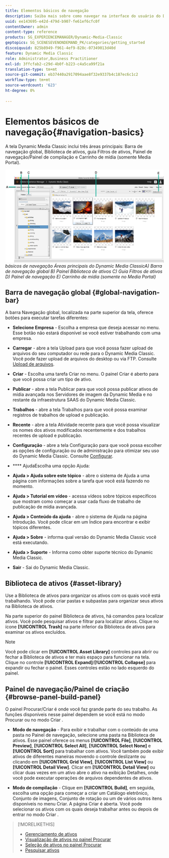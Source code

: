 ```yaml
---
title: Elementos básicos de navegação
description: Saiba mais sobre como navegar na interface do usuário do Dynamic Media Classic.
uuid: ee143695-e42d-479d-b907-fe61ef6cfc0f
contentOwner: admin
content-type: reference
products: SG_EXPERIENCEMANAGER/Dynamic-Media-Classic
geptopics: SG_SCENESEVENONDEMAND_PK/categories/getting_started
discoiquuid: 825b8949-f961-4ef9-828c-07349013d40d
feature: Dynamic Media Classic
role: Administrator,Business Practitioner
exl-id: 3ffcfab2-c29d-4b0f-b223-c4a5ca99f21a
translation-type: tm+mt
source-git-commit: eb37440a2917094aae8f32e9337b4c187ec6c1c2
workflow-type: tm+mt
source-wordcount: '623'
ht-degree: 0%

---
```


# Elementos básicos de navegação{#navigation-basics}

A tela Dynamic Media Classic inclui três áreas principais: Barra de navegação global, Biblioteca de ativos, guia Filtros de ativos, Painel de navegação/Painel de compilação e Carrinho de mídia (somente Media Portal).

![Elementos ](/help/assets/gs_navigation_basics_popup_popup.png)
*básicos de navegação*
*Áreas principais do Dynamic Media ClassicA) Barra de navegação global B) Painel Biblioteca de ativos C) Guia Filtros de ativos D) Painel de navegação E) Carrinho de mídia (somente no Media Portal)*

## Barra de navegação global {#global-navigation-bar}

A barra Navegação global, localizada na parte superior da tela, oferece botões para executar tarefas diferentes:

* **Selecione Empresa**  - Escolha a empresa que deseja acessar no menu. Esse botão não estará disponível se você estiver trabalhando com uma empresa.

* **Carregar**  - abre a tela Upload para que você possa fazer upload de arquivos do seu computador ou rede para o Dynamic Media Classic. Você pode fazer upload de arquivos do desktop ou via FTP. Consulte [Upload de arquivos](/help/uploading-files.md).

* **Criar**  - Escolha uma tarefa Criar no menu. O painel Criar é aberto para que você possa criar um tipo de ativo.

* **Publicar**  - abre a tela Publicar para que você possa publicar ativos de mídia avançada nos Servidores de imagem da Dynamic Media e no restante da infraestrutura SAAS do Dynamic Media Classic.

* **Trabalhos**  - abre a tela Trabalhos para que você possa examinar registros de trabalhos de upload e publicação.

* **Recente**  - abre a tela Atividade recente para que você possa visualizar os nomes dos ativos modificados recentemente e dos trabalhos recentes de upload e publicação.

* **Configuração**  - abre a tela Configuração para que você possa escolher as opções de configuração ou de administração para otimizar seu uso do Dynamic Media Classic. Consulte [Configurar](/help/setup-basics.md).

* **** AjudaEscolha uma opção Ajuda:

* **Ajuda > Ajuda sobre este tópico**  - abre o sistema de Ajuda a uma página com informações sobre a tarefa que você está fazendo no momento.

* **Ajuda > Tutorial em vídeo**  - acessa vídeos sobre tópicos específicos que mostram como começar a usar cada fluxo de trabalho de publicação de mídia avançada.

* **Ajuda > Conteúdo da ajuda**  - abre o sistema de Ajuda na página Introdução. Você pode clicar em um Índice para encontrar e exibir tópicos diferentes.

* **Ajuda > Sobre**  - informa qual versão do Dynamic Media Classic você está executando.

* **Ajuda > Suporte**  - Informa como obter suporte técnico do Dynamic Media Classic.

* **Sair**  - Sai do Dynamic Media Classic.

## Biblioteca de ativos {#asset-library}

Use a Biblioteca de ativos para organizar os ativos com os quais você está trabalhando. Você pode criar pastas e subpastas para organizar seus ativos na Biblioteca de ativos.

Na parte superior do painel Biblioteca de ativos, há comandos para localizar ativos. Você pode pesquisar ativos e filtrar para localizar ativos. Clique no ícone **[!UICONTROL Trash]** na parte inferior da Biblioteca de ativos para examinar os ativos excluídos.

>[!NOTE]
>
>Você pode clicar em **[!UICONTROL Asset Library]** controles para abrir ou fechar a Biblioteca de ativos e ter mais espaço para funcionar na tela. Clique no controle **[!UICONTROL Expand]**/**[!UICONTROL Collapse]** para expandir ou fechar o painel. Esses controles estão no lado esquerdo do painel.

## Painel de navegação/Painel de criação {#browse-panel-build-panel}

O painel Procurar/Criar é onde você faz grande parte do seu trabalho. As funções disponíveis nesse painel dependem se você está no modo Procurar ou no modo Criar .

* **Modo de navegação**  - Para exibir e trabalhar com o conteúdo de uma pasta no Painel de navegação, selecione uma pasta na Biblioteca de ativos. Esse painel oferece os menus **[!UICONTROL File]**, **[!UICONTROL Preview]**, **[!UICONTROL Select All]**, **[!UICONTROL Select None]** e **[!UICONTROL Sort]** para trabalhar com ativos. Você também pode exibir ativos de diferentes maneiras movendo o controle deslizante ou clicando em **[!UICONTROL Grid View]**, **[!UICONTROL List View]** ou **[!UICONTROL Detail View]**. Clicar em **[!UICONTROL Detail View]** ou clicar duas vezes em um ativo abre o ativo na exibição Detalhes, onde você pode executar operações de arquivos dependentes de ativos.

* **Modo de compilação**  - Clique em  **[!UICONTROL Build]**, em seguida, escolha uma opção para começar a criar um Catálogo eletrônico, Conjunto de imagens, Conjunto de rotação ou um de vários outros itens disponíveis no menu Criar. A página Criar é aberta. Você pode selecionar os ativos com os quais deseja trabalhar antes ou depois de entrar no modo Criar .

>[!MORELIKETHIS]
>
>* [Gerenciamento de ativos](about-managing-assets.md)
>* [Visualização de ativos no painel Procurar](viewing-assets-browse-panel.md#viewing_assets_in_the_browse_panel)
>* [Seleção de ativos no painel Procurar](selecting-assets-browse-panel.md#selecting_assets_in_the_browse_panel)
>* [Pesquisar ativos](searching-assets.md#searching_assets)

